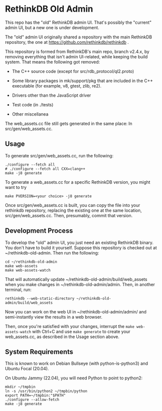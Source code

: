 # RethinkDB Old Admin

This repo has the "old" RethinkDB admin UI.  That's possibly the
"current" admin UI, but a new one is under development.

The "old" admin UI originally shared a repository with the main
RethinkDB repository, the one at
https://github.com/rethinkdb/rethinkdb .

This repository is formed from RethinkDB's main repo, branch v2.4.x,
by removing everything that isn't admin UI-related, while keeping the
build system.  That means the following got removed:

 - The C++ source code (except for src/rdb_protocol/ql2.proto)

 - Some library packages in mk/support/pkg that are included in the
   C++ executable (for example, v8, gtest, zlib, re2).

 - Drivers other than the JavaScript driver

 - Test code (in ./tests)

 - Other miscellanea

The web_assets.cc file still gets generated in the same place: In
src/gen/web_assets.cc.

## Usage

To generate src/gen/web_assets.cc, run the following:

    ./configure --fetch all
    # ./configure --fetch all CXX=clang++
    make -j8 generate

To generate a web_assets.cc for a specific RethinkDB version, you might want to try

    make PVERSION=<your choice> -j8 generate

Once src/gen/web_assets.cc is built, you can copy the file into your
rethinkdb repository, replacing the existing one at the same location,
src/gen/web_assets.cc.  Then, presumably, commit that version.

## Development Process

To develop the "old" admin UI, you just need an existing RethinkDB
binary.  You don't have to build it yourself.  Suppose this repository
is checked out at ~/rethinkdb-old-admin.  Then run the following:

    cd ~/rethinkdb-old-admin
    make web-assets
    make web-assets-watch

That will automatically update ~/rethinkdb-old-admin/build/web_assets
when you make changes in ~/rethinkdb-old-admin/admin.  Then, in
another terminal, run:

    rethinkdb --web-static-directory ~/rethinkdb-old-admin/build/web_assets

Now you can work on the web UI in ~/rethinkdb-old-admin/admin/ and
semi-instantly view the results in a web browser.

Then, once you're satisfied with your changes, interrupt the `make
web-assets-watch` with Ctrl+C and use `make generate` to create your
web_assets.cc, as described in the Usage section above.


## System Requirements

This is known to work on Debian Bullseye (with python-is-python3) and
Ubuntu Focal (20.04).

On Ubuntu Jammy (22.04), you will need Python to point to python2:

    mkdir ~/tmpbin
    ln -s /usr/bin/python2 ~/tmpbin/python
    export PATH=~/tmpbin:"$PATH"
    ./configure --allow-fetch
    make -j8 generate
